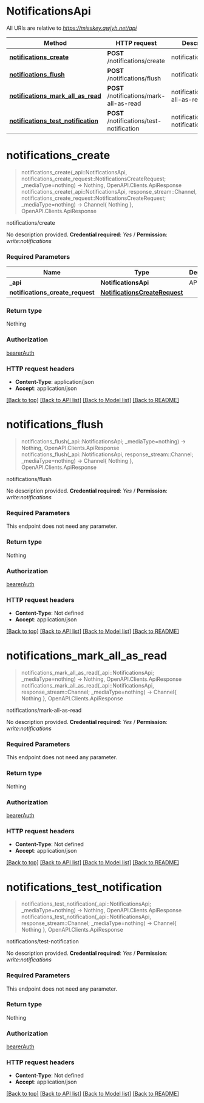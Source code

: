 # NotificationsApi

All URIs are relative to *https://misskey.qwjyh.net/api*

Method | HTTP request | Description
------------- | ------------- | -------------
[**notifications_create**](NotificationsApi.md#notifications_create) | **POST** /notifications/create | notifications/create
[**notifications_flush**](NotificationsApi.md#notifications_flush) | **POST** /notifications/flush | notifications/flush
[**notifications_mark_all_as_read**](NotificationsApi.md#notifications_mark_all_as_read) | **POST** /notifications/mark-all-as-read | notifications/mark-all-as-read
[**notifications_test_notification**](NotificationsApi.md#notifications_test_notification) | **POST** /notifications/test-notification | notifications/test-notification


# **notifications_create**
> notifications_create(_api::NotificationsApi, notifications_create_request::NotificationsCreateRequest; _mediaType=nothing) -> Nothing, OpenAPI.Clients.ApiResponse <br/>
> notifications_create(_api::NotificationsApi, response_stream::Channel, notifications_create_request::NotificationsCreateRequest; _mediaType=nothing) -> Channel{ Nothing }, OpenAPI.Clients.ApiResponse

notifications/create

No description provided.  **Credential required**: *Yes* / **Permission**: *write:notifications*

### Required Parameters

Name | Type | Description  | Notes
------------- | ------------- | ------------- | -------------
 **_api** | **NotificationsApi** | API context | 
**notifications_create_request** | [**NotificationsCreateRequest**](NotificationsCreateRequest.md)|  | 

### Return type

Nothing

### Authorization

[bearerAuth](../README.md#bearerAuth)

### HTTP request headers

 - **Content-Type**: application/json
 - **Accept**: application/json

[[Back to top]](#) [[Back to API list]](../README.md#api-endpoints) [[Back to Model list]](../README.md#models) [[Back to README]](../README.md)

# **notifications_flush**
> notifications_flush(_api::NotificationsApi; _mediaType=nothing) -> Nothing, OpenAPI.Clients.ApiResponse <br/>
> notifications_flush(_api::NotificationsApi, response_stream::Channel; _mediaType=nothing) -> Channel{ Nothing }, OpenAPI.Clients.ApiResponse

notifications/flush

No description provided.  **Credential required**: *Yes* / **Permission**: *write:notifications*

### Required Parameters
This endpoint does not need any parameter.

### Return type

Nothing

### Authorization

[bearerAuth](../README.md#bearerAuth)

### HTTP request headers

 - **Content-Type**: Not defined
 - **Accept**: application/json

[[Back to top]](#) [[Back to API list]](../README.md#api-endpoints) [[Back to Model list]](../README.md#models) [[Back to README]](../README.md)

# **notifications_mark_all_as_read**
> notifications_mark_all_as_read(_api::NotificationsApi; _mediaType=nothing) -> Nothing, OpenAPI.Clients.ApiResponse <br/>
> notifications_mark_all_as_read(_api::NotificationsApi, response_stream::Channel; _mediaType=nothing) -> Channel{ Nothing }, OpenAPI.Clients.ApiResponse

notifications/mark-all-as-read

No description provided.  **Credential required**: *Yes* / **Permission**: *write:notifications*

### Required Parameters
This endpoint does not need any parameter.

### Return type

Nothing

### Authorization

[bearerAuth](../README.md#bearerAuth)

### HTTP request headers

 - **Content-Type**: Not defined
 - **Accept**: application/json

[[Back to top]](#) [[Back to API list]](../README.md#api-endpoints) [[Back to Model list]](../README.md#models) [[Back to README]](../README.md)

# **notifications_test_notification**
> notifications_test_notification(_api::NotificationsApi; _mediaType=nothing) -> Nothing, OpenAPI.Clients.ApiResponse <br/>
> notifications_test_notification(_api::NotificationsApi, response_stream::Channel; _mediaType=nothing) -> Channel{ Nothing }, OpenAPI.Clients.ApiResponse

notifications/test-notification

No description provided.  **Credential required**: *Yes* / **Permission**: *write:notifications*

### Required Parameters
This endpoint does not need any parameter.

### Return type

Nothing

### Authorization

[bearerAuth](../README.md#bearerAuth)

### HTTP request headers

 - **Content-Type**: Not defined
 - **Accept**: application/json

[[Back to top]](#) [[Back to API list]](../README.md#api-endpoints) [[Back to Model list]](../README.md#models) [[Back to README]](../README.md)

